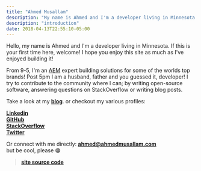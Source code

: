 ```yaml
---
title: "Ahmed Musallam"
description: "My name is Ahmed and I'm a developer living in Minnesota. If this is your first time here, welcome! I hope you enjoy this site as much as I've enjoyed building it!"
description: "introduction"
date: 2018-04-13T22:55:10-05:00
---
```


Hello, my name is Ahmed and I'm a developer living in Minnesota. If this is your first time here, welcome! I hope you enjoy this site as much as I've enjoyed building it!

From 9-5, I'm an [AEM](https://www.adobe.com/marketing/experience-manager.html) expert building solutions for some of the worlds top brands! 
Post 5pm I am a husband, father and you guessed it, developer! I try to contribute to the community where I can; by writing open-source software, answering questions on StackOverflow or writing blog posts.

Take a look at my [**blog**](/blog). or checkout my various profiles: 

[**Linkedin**](https://www.linkedin.com/in/ahmedmusallam/)<br/>
[**GitHub**](https://github.com/ahmed-musallam)<br/>
[**StackOverflow**](https://stackoverflow.com/users/5633515/ahmed-musallam)<br/>
[**Twitter**](https://twitter.com/AhmedAtWork)

Or connect with me directly:
**<ahmed@ahmedmusallam.com>**<br/>
but be cool, please 😁

> [**site source code**](https://github.com/ahmed-musallam/ahmedmusallam.com)